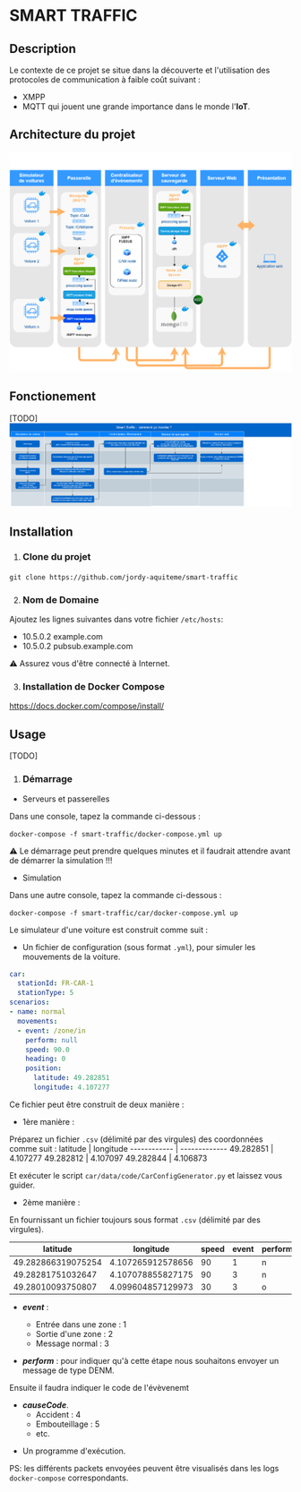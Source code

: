 # SMART TRAFFIC

## Description 
Le contexte de ce projet se situe dans la découverte et l'utilisation des protocoles de communication à faible coût suivant : 
* XMPP
* MQTT 
qui jouent une grande importance dans le monde l'**IoT**.

## Architecture du projet

![](images/archi_smart_traffic.png?raw=true)

## Fonctionement
[TODO]
![](images/fonctionement_smart_traffic.jpg?raw=true)

## Installation

1. ### **Clone du projet**

```git clone https://github.com/jordy-aquiteme/smart-traffic```

2. ### **Nom de Domaine**

Ajoutez les lignes suivantes dans votre fichier `/etc/hosts`:
* 10.5.0.2 example.com
* 10.5.0.2 pubsub.example.com

:warning: Assurez vous d'être connecté à Internet.

3. ### **Installation de Docker Compose**

https://docs.docker.com/compose/install/

## Usage

[TODO]

1. ### **Démarrage**

* Serveurs et passerelles

Dans une console, tapez la commande ci-dessous :

  ```docker-compose -f smart-traffic/docker-compose.yml up```

:warning: Le démarrage peut prendre quelques minutes et il faudrait attendre avant de démarrer la simulation !!!

* Simulation

Dans une autre console, tapez la commande ci-dessous :

```docker-compose -f smart-traffic/car/docker-compose.yml up```

Le simulateur d'une voiture est construit comme suit :

- Un fichier de configuration (sous format ```.yml```), pour simuler les mouvements de la voiture.

```yaml 
car:
  stationId: FR-CAR-1
  stationType: 5
scenarios:
- name: normal
  movements:
  - event: /zone/in
    perform: null
    speed: 90.0
    heading: 0
    position:
      latitude: 49.282851
      longitude: 4.107277
```
Ce fichier peut être construit de deux manière :

* 1ère manière :

Préparez un fichier ```.csv``` (délimité par des virgules) des coordonnées comme suit :
latitude | longitude
------------ | -------------
49.282851 | 4.107277
49.282812 | 4.107097
49.282844 | 4.106873

Et exécuter le script ```car/data/code/CarConfigGenerator.py``` et laissez vous guider. 

* 2ème manière :

En fournissant un fichier toujours sous format ```.csv``` (délimité par des virgules).

latitude | longitude | speed | event | perform | causeCode
-------- | ---------- | ---------- | ---------- | ---------- | ----------
49.282866319075254 | 4.107265912578656 | 90 | 1 | n | |
49.28281751032647 | 4.107078855827175 | 90 | 3 | n | |
49.28010093750807 | 4.099604857129973 | 30 | 3 | o | 4

  * ***event*** : 
    * Entrée dans une zone : 1
    * Sortie d'une zone : 2
    * Message normal : 3

  * ***perform*** : pour indiquer qu'à cette étape nous souhaitons envoyer un message de type DENM.  

  Ensuite il faudra indiquer le code de l'évèvenemt 
  * ***causeCode***.  
    * Accident : 4
    * Embouteillage : 5
    * etc.

- Un programme d'exécution.

PS: les différents packets envoyées peuvent être visualisés dans les logs ```docker-compose``` correspondants.